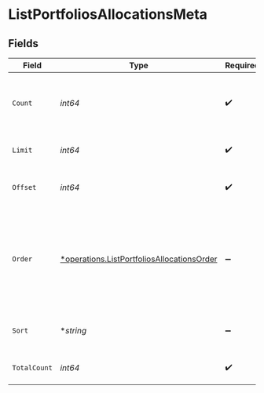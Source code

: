 # ListPortfoliosAllocationsMeta


## Fields

| Field                                                                                                   | Type                                                                                                    | Required                                                                                                | Description                                                                                             |
| ------------------------------------------------------------------------------------------------------- | ------------------------------------------------------------------------------------------------------- | ------------------------------------------------------------------------------------------------------- | ------------------------------------------------------------------------------------------------------- |
| `Count`                                                                                                 | *int64*                                                                                                 | :heavy_check_mark:                                                                                      | Count of the resources returned in the response.                                                        |
| `Limit`                                                                                                 | *int64*                                                                                                 | :heavy_check_mark:                                                                                      | Total limit of the response.                                                                            |
| `Offset`                                                                                                | *int64*                                                                                                 | :heavy_check_mark:                                                                                      | Amount of resource to offset in the response.                                                           |
| `Order`                                                                                                 | [*operations.ListPortfoliosAllocationsOrder](../../models/operations/listportfoliosallocationsorder.md) | :heavy_minus_sign:                                                                                      | The ordering of the response.<br/>* ASC - Ascending order<br/>* DESC - Descending order                 |
| `Sort`                                                                                                  | **string*                                                                                               | :heavy_minus_sign:                                                                                      | The field that the list is sorted by.                                                                   |
| `TotalCount`                                                                                            | *int64*                                                                                                 | :heavy_check_mark:                                                                                      | Total count of all the resources.                                                                       |